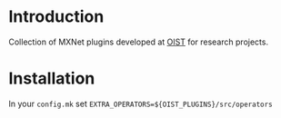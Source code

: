 # Introduction
Collection of MXNet plugins developed at [OIST](https://www.oist.jp) for research projects.

# Installation
In your `config.mk` set `EXTRA_OPERATORS=${OIST_PLUGINS}/src/operators`
